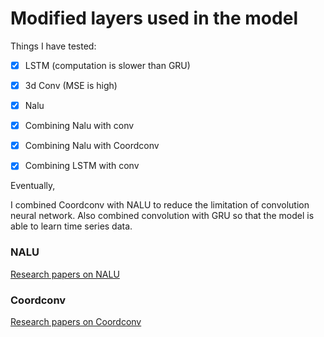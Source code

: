 # Modified layers used in the model

Things I have tested:

- [x] LSTM (computation is slower than GRU)
- [x] 3d Conv (MSE is high)
- [x] Nalu
- [x] Combining Nalu with conv
- [x] Combining Nalu with Coordconv 
- [x] Combining LSTM with conv


Eventually,

I combined Coordconv with NALU to reduce the limitation of convolution neural network.
Also combined convolution with GRU so that the model is able to learn time series data.

### NALU

[Research papers on NALU](https://arxiv.org/pdf/1808.00508.pdf)


### Coordconv

[Research papers on Coordconv](https://arxiv.org/pdf/1807.03247.pdf)

